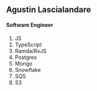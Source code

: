 Agustin Lascialandare
-----

#### Software Engineer

1. JS
2. TypeScript
3. Ramda/RxJS
4. Postgres
5. Mongo
6. Snowflake
7. SQS
8. S3


